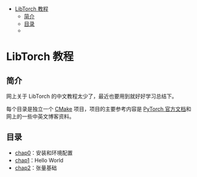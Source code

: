- [LibTorch 教程](#libtorch-教程)
  - [简介](#简介)
  - [目录](#目录)
  - [](#)

#  LibTorch 教程 

## 简介
网上关于 LibTorch 的中文教程太少了，最近也要用到就好好学习总结下。

每个目录是独立一个 [CMake](https://cmake.org/) 项目，项目的主要参考内容是 [PyTorch 官方文档](https://pytorch.org/docs/stable/index.html)和网上的一些中英文博客资料。

## 目录
* [chap0](./chap0/)：安装和环境配置
* [chap1](./chap1/)：Hello World
* [chap2](./chap2/)：张量基础

## 
